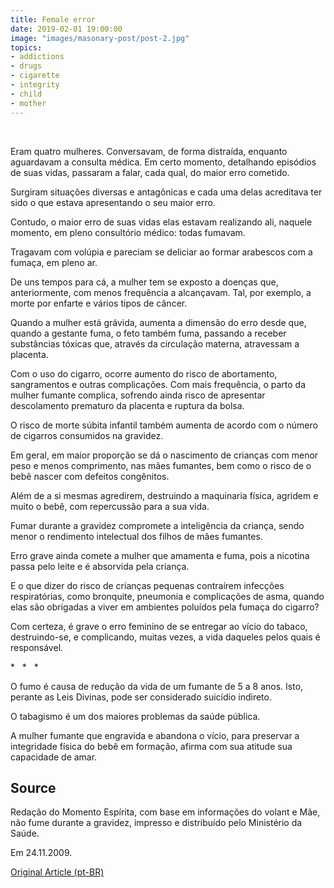 ```yaml
---
title: Female error
date: 2019-02-01 19:00:00
image: "images/masonary-post/post-2.jpg"
topics: 
- addictions
- drugs
- cigarette
- integrity
- child
- mother
---
```

 

Eram quatro mulheres. Conversavam, de forma distraída, enquanto aguardavam a
consulta médica. Em certo momento, detalhando episódios de suas vidas, passaram
a falar, cada qual, do maior erro cometido.

Surgiram situações diversas e antagônicas e cada uma delas acreditava ter sido
o que estava apresentando o seu maior erro.

Contudo, o maior erro de suas vidas elas estavam realizando ali, naquele
momento, em pleno consultório médico: todas fumavam.

Tragavam com volúpia e pareciam se deliciar ao formar arabescos com a fumaça,
em pleno ar.

De uns tempos para cá, a mulher tem se exposto a doenças que, anteriormente,
com menos frequência a alcançavam. Tal, por exemplo, a morte por enfarte e
vários tipos de câncer.

Quando a mulher está grávida, aumenta a dimensão do erro desde que, quando a
gestante fuma, o feto também fuma, passando a receber substâncias tóxicas que,
através da circulação materna, atravessam a placenta.

Com o uso do cigarro, ocorre aumento do risco de abortamento, sangramentos e
outras complicações. Com mais frequência, o parto da mulher fumante complica,
sofrendo ainda risco de apresentar descolamento prematuro da placenta e ruptura
da bolsa.

O risco de morte súbita infantil também aumenta de acordo com o número de
cigarros consumidos na gravidez.

Em geral, em maior proporção se dá o nascimento de crianças com menor peso e
menos comprimento, nas mães fumantes, bem como o risco de o bebê nascer com
defeitos congênitos.

Além de a si mesmas agredirem, destruindo a maquinaria física, agridem e muito
o bebê, com repercussão para a sua vida.

Fumar durante a gravidez compromete a inteligência da criança, sendo menor o
rendimento intelectual dos filhos de mães fumantes.

Erro grave ainda comete a mulher que amamenta e fuma, pois a nicotina passa
pelo leite e é absorvida pela criança.

E o que dizer do risco de crianças pequenas contraírem infecções respiratórias,
como bronquite, pneumonia e complicações de asma, quando elas são obrigadas a
viver em ambientes poluídos pela fumaça do cigarro?

Com certeza, é grave o erro feminino de se entregar ao vício do tabaco,
destruindo-se, e complicando, muitas vezes, a vida daqueles pelos quais é
responsável.

*   *   *

O fumo é causa de redução da vida de um fumante de 5 a 8 anos. Isto, perante as
Leis Divinas, pode ser considerado suicídio indireto.

O tabagismo é um dos maiores problemas da saúde pública.

A mulher fumante que engravida e abandona o vício, para preservar a integridade
física do bebê em formação, afirma com sua atitude sua capacidade de amar.

## Source
Redação do Momento Espírita, com base em informações do volant
e Mãe, não fume durante a gravidez, impresso e distribuído
pelo Ministério da Saúde.

Em 24.11.2009.

[Original Article (pt-BR)](http://momento.com.br/pt/ler_texto.php?id=2433)
